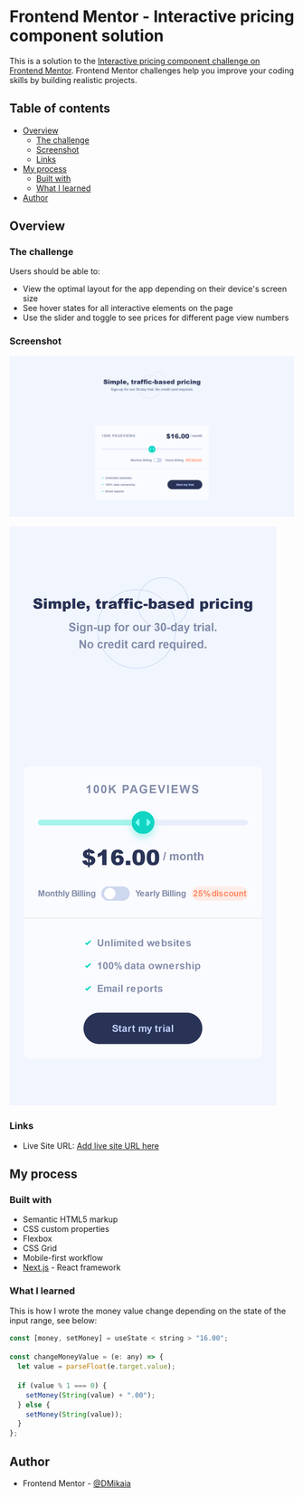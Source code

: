 # Frontend Mentor - Interactive pricing component solution

This is a solution to the [Interactive pricing component challenge on Frontend Mentor](https://www.frontendmentor.io/challenges/interactive-pricing-component-t0m8PIyY8). Frontend Mentor challenges help you improve your coding skills by building realistic projects.

## Table of contents

- [Overview](#overview)
  - [The challenge](#the-challenge)
  - [Screenshot](#screenshot)
  - [Links](#links)
- [My process](#my-process)
  - [Built with](#built-with)
  - [What I learned](#what-i-learned)
- [Author](#author)

## Overview

### The challenge

Users should be able to:

- View the optimal layout for the app depending on their device's screen size
- See hover states for all interactive elements on the page
- Use the slider and toggle to see prices for different page view numbers

### Screenshot

![Desktop-version](./public/screenshots/Desktop-version.png)

![Mobile-version](./public/screenshots/Mobile-version.png)

### Links

- Live Site URL: [Add live site URL here](https://dm-interactive-pricing-component.vercel.app/)

## My process

### Built with

- Semantic HTML5 markup
- CSS custom properties
- Flexbox
- CSS Grid
- Mobile-first workflow
- [Next.js](https://nextjs.org/) - React framework

### What I learned

This is how I wrote the money value change depending on the state of the input range, see below:

```js
const [money, setMoney] = useState < string > "16.00";

const changeMoneyValue = (e: any) => {
  let value = parseFloat(e.target.value);

  if (value % 1 === 0) {
    setMoney(String(value) + ".00");
  } else {
    setMoney(String(value));
  }
};
```

## Author

- Frontend Mentor - [@DMikaia](https://www.frontendmentor.io/profile/DMikaia)

